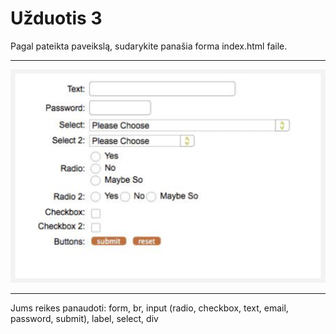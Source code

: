 # Užduotis 3

Pagal pateikta paveikslą, sudarykite panašia forma index.html faile.

---

![Form](image/form-intro.png)

---

Jums reikes panaudoti: form, br, input (radio, checkbox, text, email, password, submit), label, select, div
